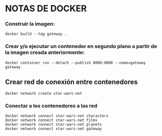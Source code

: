 # NOTAS DE DOCKER

### Construir la imagen:
```
docker build --tag gateway .
```

### Crear y/o ejecutar un contenedor en segundo plano a partir de la imagen creada anteriormente:
```
docker container run --detach --publish 8000:8000 --name=gateway gateway
```

## Crear red de conexión entre contenedores
```
docker network create star-wars-net
```

### Conectar a los contenedores a las red
```
docker network connect star-wars-net characters
docker network connect star-wars-net films
docker network connect star-wars-net planets
docker network connect star-wars-net gateway
```